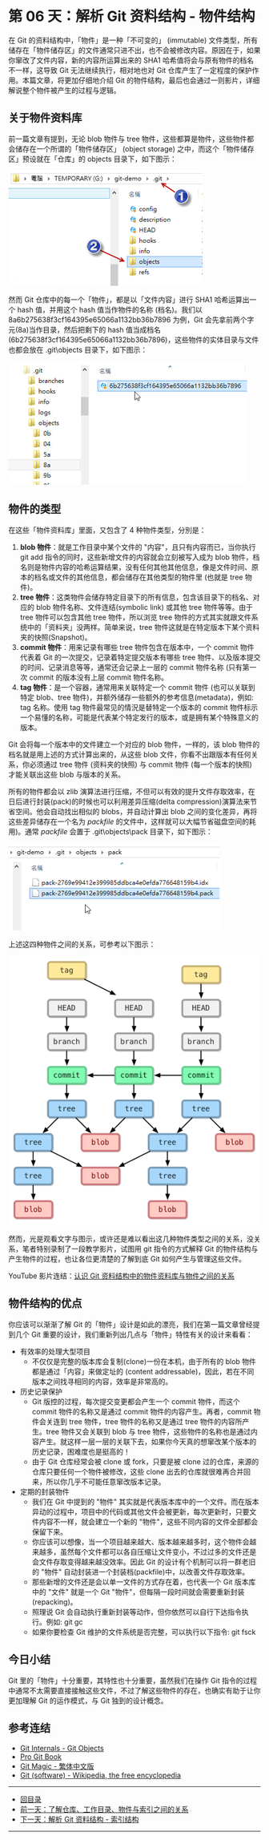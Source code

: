 第 06 天：解析 Git 资料结构 - 物件结构
=====================================================

在 Git 的资料结构中，「物件」是一种「不可变的」 (immutable) 文件类型，所有储存在「物件储存区」的文件通常只进不出，也不会被修改内容。原因在于，如果你窜改了文件内容，新的内容所运算出来的 SHA1 哈希值将会与原有物件的档名不一样，这导致 Git 无法继续执行，相对地也对 Git 仓库产生了一定程度的保护作用。本篇文章，将更加仔细地介绍 Git 的物件结构，最后也会通过一则影片，详细解说整个物件被产生的过程与逻辑。

关于物件资料库
------------

前一篇文章有提到，无论 blob 物件与 tree 物件，这些都算是物件，这些物件都会储存在一个所谓的「物件储存区」 (object storage) 之中，而这个「物件储存区」预设就在「仓库」的 objects 目录下，如下图示：

![image](figures/06/01.png)

然而 Git 仓库中的每一个「物件」，都是以「文件内容」进行 SHA1 哈希运算出一个 hash 值，并用这个 hash 值当作物件的名称 (档名)。我们以 8a6b275638f3cf164395e65066a1132bb36b7896 为例，Git 会先拿前两个字元(8a)当作目录，然后把剩下的 hash 值当成档名 (6b275638f3cf164395e65066a1132bb36b7896)，这些物件的实体目录与文件也都会放在 .git\objects 目录下，如下图示：

![image](figures/06/02.png)

物件的类型
---------

在这些「物件资料库」里面，又包含了 4 种物件类型，分別是：

1. **blob 物件**：就是工作目录中某个文件的 "内容"，且只有内容而已，当你执行 git add 指令的同时，这些新增文件的内容就会立刻被写入成为 blob 物件，档名则是物件内容的哈希运算结果，没有任何其他其他信息，像是文件时间、原本的档名或文件的其他信息，都会储存在其他类型的物件里 (也就是 tree 物件)。
2. **tree 物件**：这类物件会储存特定目录下的所有信息，包含该目录下的档名、对应的 blob 物件名称、文件连结(symbolic link) 或其他 tree 物件等等。由于 tree 物件可以包含其他 tree 物件，所以浏览 tree 物件的方式其实就跟文件系统中的「资料夹」没两样。简单来说，tree 物件这就是在特定版本下某个资料夹的快照(Snapshot)。
3. **commit 物件**：用来记录有哪些 tree 物件包含在版本中，一个 commit 物件代表着 Git 的一次提交，记录着特定提交版本有哪些 tree 物件、以及版本提交的时间、记录消息等等，通常还会记录上一层的 commit 物件名称 (只有第一次 commit 的版本没有上层 commit 物件名称。
4. **tag 物件**：是一个容器，通常用来关联特定一个 commit 物件 (也可以关联到特定 blob、tree 物件)，并额外储存一些额外的参考信息(metadata)，例如: tag 名称。使用 tag 物件最常见的情況是替特定一个版本的 commit 物件标示一个易懂的名称，可能是代表某个特定发行的版本，或是拥有某个特殊意义的版本。

Git 会将每一个版本中的文件建立一个对应的 blob 物件，一样的，该 blob 物件的档名就是用上述的方式计算出来的，从这些 blob 文件，你看不出跟版本有任何关系，你必须通过 tree 物件 (资料夹的快照) 与 commit 物件 (每一个版本的快照) 才能关联出这些 blob 与版本的关系。

所有的物件都会以 zlib 演算法进行压缩，不但可以有效的提升文件存取效率，在日后进行封装(pack)的时候也可以利用差异压缩(delta compression)演算法来节省空间。他会自动找出相似的 blobs，并自动计算出 blob 之间的变化差异，再将这些差异储存在一个名为 *packfile* 的文件中，这样就可以大幅节省磁盘空间的耗用)。通常 *packfile* 会置于 .git\objects\pack 目录下，如下图示：


![image](figures/06/03.png)

上述这四种物件之间的关系，可参考以下图示：

![image](figures/06/04.png)

然而，光是观看文字与图示，或许还是难以看出这几种物件类型之间的关系，没关系，笔者特别录制了一段教学影片，试图用 git 指令的方式解释 Git 的物件结构与产生物件的过程，也让各位更清楚的了解到底 Git 如何产生与管理这些文件。

YouTube 影片连结：[认识 Git 资料结构中的物件资料库与物件之间的关系](http://www.youtube.com/watch?v=PZbSRy_ow0U)

物件结构的优点
------------

你应该可以渐渐了解 Git 的「物件」设计是如此的漂亮，我们在第一篇文章曾经提到几个 Git 重要的设计，我们重新列出几点与「物件」特性有关的设计来看看：

* 有效率的处理大型项目
	* 不仅仅是完整的版本库会复制(clone)一份在本机，由于所有的 blob 物件都是通过「内容」来做定址的 (content addressable)，因此，若在不同版本之间找寻相同的内容，效率是非常高的。
* 历史记录保护
	* Git 版控的过程，每次提交变更都会产生一个 commit 物件，而这个 commit 物件的名称又是通过 commit 物件的内容产生。再者，commit 物件会关连到 tree 物件，tree 物件的名称又是通过 tree 物件的内容所产生。tree 物件又会关联到 blob 与 tree 物件，这些物件的名称也是通过内容产生。就这样一层一层的关联下去，如果你今天真的想窜改某个版本的历史记录，困难度也是挺高的！
	* 由于 Git 仓库经常会被 clone 或 fork，只要是被 clone 过的仓库，来源的仓库只要任何一个物件被修改，这些 clone 出去的仓库就很难再合并回来，所以你几乎不可能任意窜改版本记录。
* 定期的封装物件
	* 我们在 Git 中提到的 "物件" 其实就是代表版本库中的一个文件。而在版本异动的过程中，项目中的代码或其他文件会被更新，每次更新时，只要文件内容不一样，就会建立一个新的 "物件"，这些不同内容的文件全部都会保留下来。
	* 你应该可以想像，当一个项目越来越大、版本越来越多时，这个物件会越来越多，虽然每个文件都可以各自压缩让文件变小，不过过多的文件还是会文件存取变得越来越没效率。因此 Git 的设计有个机制可以将一群老旧的 "物件" 自动封装进一个封装档(packfile)中，以改善文件存取效率。
	* 那些新增的文件还是会以单一文件的方式存在着，也代表一个 Git 版本库中的 "文件" 就是一个 Git "物件"，但每隔一段时间就会需要重新封装(repacking)。
	* 照理说 Git 会自动执行重新封装等动作，但你依然可以自行下达指令执行。例如: git gc
	* 如果你要检查 Git 维护的文件系统是否完整，可以执行以下指令: git fsck


今日小结
-------

Git 里的「物件」十分重要，其特性也十分重要，虽然我们在操作 Git 指令的过程中通常不太需要直接接触这些文件，不过了解这些物件的存在，也确实有助于让你更加理解 Git 的运作模式，与 Git 独到的设计概念。



参考连结
-------

* [Git Internals - Git Objects](http://git-scm.com/book/en/Git-Internals-Git-Objects)
* [Pro Git Book](http://progit.org/)
* [Git Magic - 繁体中文版](http://www-cs-students.stanford.edu/~blynn/gitmagic/intl/zh_tw/)
* [Git (software) - Wikipedia, the free encyclopedia](http://en.wikipedia.org/wiki/Git_(software) "Git (software) - Wikipedia, the free encyclopedia")




-------
* [回目录](README.md)
* [前一天：了解仓库、工作目录、物件与索引之间的关系](05.md)
* [下一天：解析 Git 资料结构 - 索引结构](07.md)

-------


